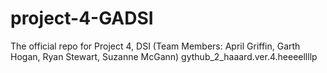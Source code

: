 # project-4-GADSI
The official repo for Project 4, DSI (Team Members: April Griffin, Garth Hogan, Ryan Stewart, Suzanne McGann)
gythub_2_haaard.ver.4.heeeellllp
